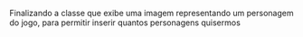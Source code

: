 Finalizando a classe que exibe uma imagem representando um personagem do jogo, para permitir inserir quantos personagens quisermos